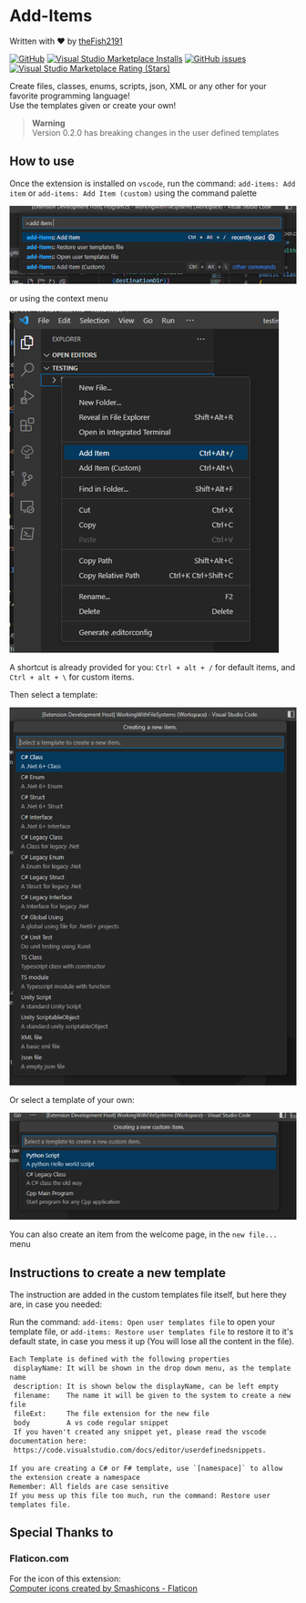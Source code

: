 # Add-Items

Written with ❤️ by [theFish2191](https://twitter.com/thefish2191)

[![GitHub](https://img.shields.io/github/license/thefish2191/Add-Items?style=plastic)](https://github.com/thefish2191/Add-Items/blob/Live/LICENSE)
[![Visual Studio Marketplace Installs](https://img.shields.io/visual-studio-marketplace/i/TheFish2191.add-items?style=plastic)](https://marketplace.visualstudio.com/items?itemName=TheFish2191.add-items)
[![GitHub issues](https://img.shields.io/github/issues/thefish2191/Add-Items?style=plastic)](https://github.com/thefish2191/Add-Items/issues)
[![Visual Studio Marketplace Rating (Stars)](https://img.shields.io/visual-studio-marketplace/stars/TheFish2191.Add-Items)](https://marketplace.visualstudio.com/items?itemName=TheFish2191.Add-Items)

Create files, classes, enums, scripts, json, XML or any other for your favorite programming language!  
Use the templates given or create your own!

> **Warning**  
> Version 0.2.0 has breaking changes in the user defined templates

## How to use

Once the extension is installed on `vscode`, run the command: `add-items: Add item` or `add-items: Add Item (custom)` using the command palette

![addItem](Resources/Readme/Instructions/AddItemCommand.png)

or using the context menu

![addItem](Resources/Readme/Instructions/AddItemCtx.png)

A shortcut is already provided for you: `Ctrl + alt + /` for default items, and `Ctrl + alt + \` for custom items.  

Then select a template:

![selectTemplate](Resources/Readme/Instructions/SelectTemplate.png)

Or select a template of your own:

![selectCustomTemplate](Resources/Readme/Instructions/SelectCustomTemplate.png)

You can also create an item from the welcome page, in the `new file...` menu

## Instructions to create a new template

The instruction are added in the custom templates file itself, but here they are, in case you needed:

Run the command: `add-items: Open user templates file` to open your template file, or `add-items: Restore user templates file` to restore it to it's default state, in case you mess it up (You will lose all the content in the file).

```text
Each Template is defined with the following properties
 displayName: It will be shown in the drop down menu, as the template name
 description: It is shown below the displayName, can be left empty
 filename:    The name it will be given to the system to create a new file
 fileExt:     The file extension for the new file
 body         A vs code regular snippet
 If you haven't created any snippet yet, please read the vscode documentation here:
 https://code.visualstudio.com/docs/editor/userdefinedsnippets.

If you are creating a C# or F# template, use `[namespace]` to allow the extension create a namespace
Remember: All fields are case sensitive
If you mess up this file too much, run the command: Restore user templates file.
```

## Special Thanks to

### Flaticon.com

 For the icon of this extension:  
<a href="https://www.flaticon.com/free-icons/computer" title="computer icons">Computer icons created by Smashicons - Flaticon</a>
